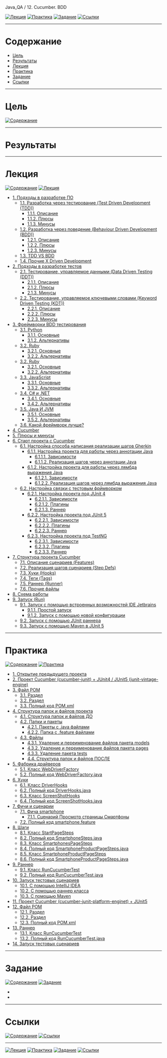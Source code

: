 Java_QA / 12. Cucumber. BDD

[![Лекция](https://img.shields.io/badge/-Лекция-ee99ff)](1.%20Лекция.md)
[![Практика](https://img.shields.io/badge/-Практика-aaffaa)](2.%20Практика.md)
[![Задание](https://img.shields.io/badge/-Задание-99ffee)](3.%20Задание.md)
[![Ссылки](https://img.shields.io/badge/-Ссылки-ffee99)](4.%20Ссылки.md)

***

# Содержание

* [Цель](#цель)
* [Результаты](#результаты)
* [Лекция](#лекция)
* [Практика](#практика)
* [Задание](#задание)
* [Ссылки](#ссылки)

***

# Цель

[![Содержание](https://img.shields.io/badge/-Содержание-1177ff)](#содержание)



***

# Результаты



***

# Лекция

[![Содержание](https://img.shields.io/badge/-Содержание-1177ff)](#содержание)
[![Лекция](https://img.shields.io/badge/-Лекция-ee99ff)](1.%20Лекция.md)


* [1. Подходы в разработке ПО](1.%20Лекция.md#1-подходы-в-разработке-по)
    * [1.1. Разработка через тестирование (Test Driven Development (TDD))](1.%20Лекция.md#11-разработка-через-тестирование-test-driven-development-tdd)
        * [1.1.1. Описание](1.%20Лекция.md#111-описание)
        * [1.1.2. Плюсы](1.%20Лекция.md#112-плюсы)
        * [1.1.3. Минусы](1.%20Лекция.md#113-минусы)
    * [1.2. Разработка через поведение (Behaviour Driven Development (BDD))](1.%20Лекция.md#12-разработка-через-поведение-behaviour-driven-development-bdd)
        * [1.2.1. Описание](v#121-описание)
        * [1.2.2. Плюсы](1.%20Лекция.md#122-плюсы)
        * [1.2.3. Минусы](1.%20Лекция.md#123-минусы)
    * [1.3. TDD VS BDD](1.%20Лекция.md#13-tdd-vs-bdd)
    * [1.4. Прочие X Driven Development](1.%20Лекция.md#14-прочие-x-driven-development)
* [2. Подходы в разработке тестов](1.%20Лекция.md#2-подходы-в-разработке-тестов)
    * [2.1. Тестирование, управляемое данными (Data Driven Testing (DDT))](1.%20Лекция.md#21-тестирование-управляемое-данными-data-driven-testing-ddt)
        * [2.1.1. Описание](1.%20Лекция.md#211-описание)
        * [2.1.2. Плюсы](1.%20Лекция.md#212-плюсы)
        * [2.1.3. Минусы](1.%20Лекция.md#213-минусы)
    * [2.2. Тестирование, управляемое ключевыми словами (Keyword Driven Testing (KDT))](1.%20Лекция.md#22-тестирование-управляемое-ключевыми-словами-keyword-driven-testing-kdt)
        * [2.2.1. Описание](1.%20Лекция.md#221-описание)
        * [2.2.2. Плюсы](1.%20Лекция.md#222-плюсы)
        * [2.2.3. Минусы](1.%20Лекция.md#223-минусы)
* [3. Фреймворки BDD тестирования](1.%20Лекция.md#3-фреймворки-bdd-тестирования)
    * [3.1. Python](1.%20Лекция.md#31-python)
        * [3.1.1. Основные](1.%20Лекция.md#311-основные)
        * [3.1.2. Альтернативы](1.%20Лекция.md#312-альтернативы)
    * [3.2. Ruby](1.%20Лекция.md#32-ruby)
        * [3.2.1. Основные](1.%20Лекция.md#321-основные)
        * [3.2.2. Альтернативы](1.%20Лекция.md#322-альтернативы)
    * [3.2. Ruby](1.%20Лекция.md#32-ruby)
        * [3.2.1. Основные](1.%20Лекция.md#321-основные)
        * [3.2.2. Альтернативы](1.%20Лекция.md#322-альтернативы)
    * [3.3. JavaScript](1.%20Лекция.md#33-javascript)
        * [3.3.1. Основные](1.%20Лекция.md#331-основные)
        * [3.3.2. Альтернативы](1.%20Лекция.md#332-альтернативы)
    * [3.4. C# и .NET](1.%20Лекция.md#34-c-и-net)
        * [3.4.1. Основные](1.%20Лекция.md#341-основные)
        * [3.4.2. Альтернативы](1.%20Лекция.md#342-альтернативы)
    * [3.5. Java И JVM](1.%20Лекция.md#35-java-и-jvm)
        * [3.5.1. Основные](1.%20Лекция.md#351-основные)
        * [3.5.2. Альтернативы](1.%20Лекция.md#352-альтернативы)
    * [3.6. Какой фреймворк лучше?](1.%20Лекция.md#36-какой-фреймворк-лучше)
* [4. Cucumber](1.%20Лекция.md#4-cucumber)
* [5. Плюсы и минусы](1.%20Лекция.md#5-плюсы-и-минусы)
* [6. Старт проекта с Cucumber](1.%20Лекция.md#6-старт-проекта-с-cucumber)
    * [6.1. Настройка способа написания реализации шагов Gherkin](1.%20Лекция.md#61-настройка-способа-написания-реализации-шагов-gherkin)
        * [6.1.1. Настройка проекта для работы через аннотации Java](1.%20Лекция.md#611-настройка-проекта-для-работы-через-аннотации-java)
            * [6.1.1.1. Зависимости](1.%20Лекция.md#6111-зависимости)
            * [6.1.1.2. Реализация шагов через аннотации Java](1.%20Лекция.md#6112-реализация-шагов-через-аннотации-java)
        * [6.1.2. Настройка проекта для работы через лямбда выражения Java](1.%20Лекция.md#612-настройка-проекта-для-работы-через-лямбда-выражения-java)
            * [6.1.2.1. Зависимости](1.%20Лекция.md#6121-зависимости)
            * [6.1.2.2. Реализация шагов через лямбда выражения Java](1.%20Лекция.md#6122-реализация-шагов-через-лямбда-выражения-java)
    * [6.2. Настройка связки с тестовым фрймворком](1.%20Лекция.md#62-настройка-связки-с-тестовым-фрймворком)
        * [6.2.1. Настройка проекта под JUnit 4](1.%20Лекция.md#621-настройка-проекта-под-junit-4)
            * [6.2.1.1. Зависимости](1.%20Лекция.md#6211-зависимости)
            * [6.2.1.2. Плагины](1.%20Лекция.md#6212-плагины)
            * [6.2.1.3. Раннер](1.%20Лекция.md#6213-раннер)
        * [6.2.2. Настройка проекта под JUnit 5](1.%20Лекция.md#622-настройка-проекта-под-junit-5)
            * [6.2.2.1. Зависимости](1.%20Лекция.md#6221-зависимости)
            * [6.2.2.2. Плагины](1.%20Лекция.md#6222-плагины)
            * [6.2.2.3. Раннер](1.%20Лекция.md#6223-раннер)
        * [6.2.3. Настройка проекта под TestNG](1.%20Лекция.md#623-настройка-проекта-под-testng)
            * [6.2.3.1. Зависимости](1.%20Лекция.md#6231-зависимости)
            * [6.2.3.2. Плагины](1.%20Лекция.md#6232-плагины)
            * [6.2.3.3. Раннер](1.%20Лекция.md#6233-раннер)
* [7. Структура проекта Cucumber](1.%20Лекция.md#7-структура-проекта-cucumber)
    * [7.1. Описание сценариев (Features)](1.%20Лекция.md#71-описание-сценариев-features)
    * [7.2. Реализация шагов сценариев (Step Defs)](1.%20Лекция.md#72-реализация-шагов-сценариев-step-defs)
    * [7.3. Хуки (Hooks)](1.%20Лекция.md#73-хуки-hooks)
    * [7.4. Теги (Tags)](1.%20Лекция.md#74-теги-tags)
    * [7.5. Раннер (Runner)](1.%20Лекция.md#75-раннер-runner)
    * [7.6. Прочие файлы](1.%20Лекция.md#76-прочие-файлы)
* [8. Схема работы](1.%20Лекция.md#8-схема-работы)
* [9. Запуск (Run)](1.%20Лекция.md#9-запуск-run)
    * [9.1. Запуск с помощью встроенных возможностей IDE Jetbrains](1.%20Лекция.md#91-запуск-с-помощью-встроенных-возможностей-ide-jetbrains)
        * [9.1.1. Простой запуск](1.%20Лекция.md#911-простой-запуск)
        * [9.1.2. Запуск с помощью новой конфигурации](1.%20Лекция.md#912-запуск-с-помощью-новой-конфигурации)
    * [9.2. Запуск с помощью JUnit раннера](1.%20Лекция.md#92-запуск-с-помощью-junit-раннера)
    * [9.3. Запуск с помощью Maven в JUnit 5](1.%20Лекция.md#93-запуск-с-помощью-maven-в-junit-5)

***

# Практика

[![Содержание](https://img.shields.io/badge/-Содержание-1177ff)](#содержание)
[![Практика](https://img.shields.io/badge/-Практика-aaffaa)](2.%20Практика.md)

* [1. Открытие предыдущего проекта](2.%20Практика.md#1-открытие-предыдущего-проекта)
* [2. Проект Cucumber (cucumber-junit) + JUnit4 / JUnit5 (junit-vintage-engine)](2.%20Практика.md#2-проект-cucumber-cucumber-junit--junit4--junit5-junit-vintage-engine)
* [3. Файл POM](2.%20Практика.md#3-файл-pom)
    * [3.1. Раздел <properties>](2.%20Практика.md#31-раздел-properties)
    * [3.2. Раздел <dependencies>](2.%20Практика.md#32-раздел-dependencies)
    * [3.3. Полный код POM.xml](2.%20Практика.md#33-полный-код-pomxml)
* [4. Структура папок и файлов проекта](2.%20Практика.md#4-структура-папок-и-файлов-проекта)
    * [4.1. Структура папок и файлов ДО](2.%20Практика.md#41-структура-папок-и-файлов-до)
    * [4.2. Папки и пакеты](2.%20Практика.md#42-папки-и-пакеты)
        * [4.2.1. Пакеты с .java файлами](2.%20Практика.md#421-пакеты-с-java-файлами)
        * [4.2.2. Папка с .feature файлами](2.%20Практика.md#422-папка-с-feature-файлами)
    * [4.3. Файлы](2.%20Практика.md#43-файлы)
        * [4.3.1. Удаление и переименование файлов пакета models](2.%20Практика.md#431-удаление-и-переименование-файлов-пакета-models)
        * [4.3.2. Удаление и переименование файлов пакета pages](2.%20Практика.md#432-удаление-и-переименование-файлов-пакета-pages)
        * [4.3.3. Удаление пакета tests](2.%20Практика.md#433-удаление-пакета-tests)
        * [4.4. Структура папок и файлов ПОСЛЕ](2.%20Практика.md#44-структура-папок-и-файлов-после)
* [5. Фабрика драйверов](2.%20Практика.md#5-фабрика-драйверов)
    * [5.1. Класс WebDriverFactory](2.%20Практика.md#51-класс-webdriverfactory)
    * [5.2. Полный код WebDriverFactory.java](2.%20Практика.md#52-полный-код-webdriverfactoryjava)
* [6. Хуки](2.%20Практика.md#6-хуки)
    * [6.1. Класс DriverHooks](2.%20Практика.md#61-класс-driverhooks)
    * [6.2. Полный код DriverHooks.java](2.%20Практика.md#62-полный-код-driverhooksjava)
    * [6.3. Класс ScreenShotHooks](2.%20Практика.md#63-класс-screenshothooks)
    * [6.4. Полный код ScreenShotHooks.java](2.%20Практика.md#64-полный-код-screenshothooksjava)
* [7. Фичи и сценарии](2.%20Практика.md#7-фичи-и-сценарии)
    * [7.1. Фича smartphone](2.%20Практика.md#71-фича-smartphone)
        * [7.1.1. Сценарий Просмотр страницы Смартфоны](2.%20Практика.md#711-сценарий-просмотр-страницы-смартфоны)
    * [7.2. Полный код smartphone.feature](2.%20Практика.md#72-полный-код-smartphonefeature)
* [8. Шаги](2.%20Практика.md#8-шаги)
    * [8.1. Класс StartPageSteps](2.%20Практика.md#81-класс-startpagesteps)
    * [8.2. Полный код SmartphoneSteps.java](2.%20Практика.md#82-полный-код-smartphonestepsjava)
    * [8.3. Класс SmartphonesPageSteps](2.%20Практика.md#83-класс-smartphonespagesteps)
    * [8.4. Полный код SmartphoneProductPageSteps.java](2.%20Практика.md#84-полный-код-smartphoneproductpagestepsjava)
    * [8.5. Класс SmartphoneProductPageSteps](2.%20Практика.md#85-класс-smartphoneproductpagesteps)
    * [8.6. Полный код SmartphoneProductPageSteps.java](2.%20Практика.md#86-полный-код-smartphoneproductpagestepsjava)
* [9. Раннер](2.%20Практика.md#9-раннер)
    * [9.1. Класс RunCucumberTest](2.%20Практика.md#91-класс-runcucumbertest)
    * [9.2. Полный код RunCucumberTest.java](2.%20Практика.md#92-полный-код-runcucumbertestjava)
* [10. Запуск тестовых сценариев](2.%20Практика.md#10-запуск-тестовых-сценариев)
    * [10.1. С помощью IntelliJ IDEA](2.%20Практика.md#101-с-помощью-intellij-idea)
    * [10.2. С помощью раннер класса](2.%20Практика.md#102-с-помощью-раннер-класса)
    * [10.3. С помощью Maven](2.%20Практика.md#103-с-помощью-maven)
* [11. Проект Cucumber (cucumber-junit-platform-enginet) + JUnit5](2.%20Практика.md#11-проект-cucumber-cucumber-junit-platform-enginet--junit5)
* [12. Файл POM](2.%20Практика.md#12-файл-pom)
    * [12.1. Раздел <dependencies>](2.%20Практика.md#121-раздел-dependencies)
    * [12.2. Раздел <build><plugins>](2.%20Практика.md#122-раздел-buildplugins)
    * [12.3. Полный код POM.xml](2.%20Практика.md#123-полный-код-pomxml)
* [13. Раннер](2.%20Практика.md#13-раннер)
    * [13.1. Класс RunCucumberTest](2.%20Практика.md#131-класс-runcucumbertest)
    * [13.2. Полный код RunCucumberTest.java](2.%20Практика.md#132-полный-код-runcucumbertestjava)
* [14. Запуск тестовых сценариев](2.%20Практика.md#14-запуск-тестовых-сценариев)

***

# Задание

[![Содержание](https://img.shields.io/badge/-Содержание-1177ff)](#содержание)
[![Задание](https://img.shields.io/badge/-Задание-99ffee)](3.%20Задание.md)

* []()
* []()

***

# Ссылки

[![Содержание](https://img.shields.io/badge/-Содержание-1177ff)](#содержание)
[![Ссылки](https://img.shields.io/badge/-Ссылки-ffee99)](4.%20Ссылки.md)

***

[![Лекция](https://img.shields.io/badge/-Лекция-ee99ff)](1.%20Лекция.md)
[![Практика](https://img.shields.io/badge/-Практика-aaffaa)](2.%20Практика.md)
[![Задание](https://img.shields.io/badge/-Задание-99ffee)](3.%20Задание.md)
[![Ссылки](https://img.shields.io/badge/-Ссылки-ffee99)](4.%20Ссылки.md)